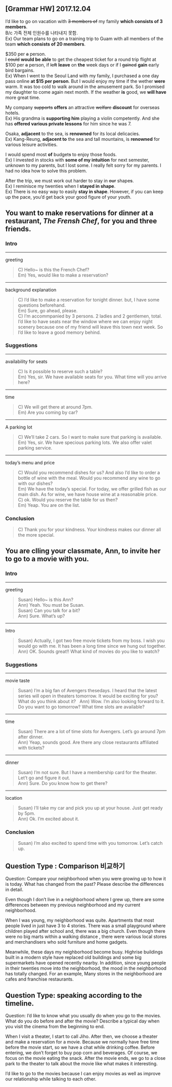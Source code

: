 ## [Grammar HW] 2017.12.04

I’d like to go on vacation with ~~3 members of~~ my family **which consists of 3 members**.  
B/c 가족 전체 인원수를 나타내지 못함.  
Ex) Our team plans to go on a training trip to Guam with all members of the team **which consists of 20 members**. 

$350 per ~~a~~ person.  
I ~~could~~ **would be able** to get the cheapest ticket for a round trip flight at $100 per ~~a~~ person, if ~~left~~ **leave** on **the** week days or if I ~~gained~~ **gain** early bird bargains.  
Ex) When I went to the Seoul Land with my family, I purchased a one day pass online **at $15 per person**. But I would enjoy my time if the wether **were** warm. It was too cold to walk around in the amusement park. So I promised my daughter to come again next month. If the weather **is** good, we **will have** more great time.

My company ~~supports~~ **offers** an attractive ~~welfare~~ **discount** for overseas hotels.   
Ex) His grandma is **supporting him** playing a violin competently. And she has **offered various private lessons** for him since he was 7. 


Osaka, **adjacent** to the sea, is **renowned** for its local delicacies.  
Ex) Kang-Reung, **adjacent to** the sea and tall mountains, is **renowned** for various leisure activities.

I would spend most **of** budget~~s~~ to enjoy those foods.  
Ex) I invested in stocks with **some of my intuition** for next semester, unknown to my parents, but I lost some. I really felt sorry for my parents. I had no idea how to solve this problem.

After the trip, we must work out harder to stay in ~~our~~ shape~~s~~.   
Ex) I reminisce my twenties when I **stayed in shape**.  
Ex) There is no easy way to easily **stay in shape**. However, if you can keep up the pace, you’d get back your good figure of your youth.


## You want to make reservations for dinner at a restaurant, *The Frensh Chef*, for you and three friends.

### Intro
----
greeting  

> C) Hello~ is this the French Chef?  
> Em) Yes, would like to make a reservation?  

----
background explanation

> C) I’d like to make a reservation for tonight dinner. but, I have some questions beforehand.    
> Em) Sure, go ahead, please.     
> C) I’m accommpanied by 3 persons. 2 ladies and 2 gentlemen, total.  I’d like to have seats near the window where we can enjoy night scenery because one of my friend will leave this town next week. So I’d like to leave a good memory behind.  
 
### Suggestions
---- 
availability for seats

> C) Is it possible to reserve such a table?  
> Em) Yes, sir. We have available seats for you. What time will you arrive here?   

----
time

> C) We will get there at around 7pm.  
> Em) Are you coming by car?  

----
A parking lot

> C) We’ll take 2 cars. So I want to make sure that parking is available.  
> Em) Yes, sir. We have specious parking lots. We also offer valet parking service.  

---- 
today’s menu and price  

> C) Would you recommend dishes for us? And also I’d like to order a bottle of wine with the meal. Would you recommend any wine to go with our dishes?  
> Em) We have the today’s special. For today, we offer grilled fish as our main dish. As for wine, we have house wine at a reasonable price.  
> C) ok. Would you reserve the table for us then?  
> Em) Yeap. You are on the list.   
		
### Conclusion
> C) Thank you for your kindness. Your kindness makes our dinner all the more special.   



## You are clling your classmate, Ann, to invite her to go to a movie with you.

### Intro

---- 
greeting

> Susan) Hello~ is this Ann?  
> Ann) Yeah. You must be Susan.  
> Susan) Can you talk for a bit?  
> Ann) Sure. What’s up?   

----
Intro

> Susan) Actually, I got two free movie tickets from my boss. I wish you would go with me. It has been a long time since we hung out together.   
> Ann) OK. Sounds great!! What kind of movies do you like to watch?   

### Suggestions

---- 
movie taste

> Susan) I’m a big fan of Avengers thesedays. I heard that the latest series will open in theaters tomorrow. It would be exciting for you? What do you think about it?   
> Ann) Wow. I’m also looking forward to it. Do you want to go tomorrow? What time slots are available?   

---- 
time

> Susan) There are a lot of time slots for Avengers. Let’s go around 7pm after dinner.  
> Ann) Yeap, sounds good. Are there any close restaurants affiliated with tickets?  

---- 
dinner

> Susan) I’m not sure. But I have a membership card for the theater. Let’t go and figure it out.  
> Ann) Sure. Do you know how to get there?  

----
location

> Susan) I’ll take my car and pick you up at your house. Just get ready by 5pm.  
> Ann) Ok. I’m excited about it.  

### Conclusion
> Susan) I’m also excited to spend time with you tomorrow. Let’s catch up.   


## Question Type : Comparison 비교하기

Question: Compare your neighborhood when you were growing up to how it is today. What has changed from the past? Please describe the differences in detail.  


Even though I don’t live in a neighborhood where I grew up, there are some differences between my previous neighborhood and my current neighborhood. 

When I was young, my neighborhood was quite. Apartments that most people lived in just have 3 to 4 stories. There was a small playground where children played after school and, there was a big church. Even though there were no big marts within a walking distance , there were various local stores and merchandisers who sold furniture and home gadgets.

Meanwhile, these days my neighborhood become busy. Highrise buildings built in a modern style have replaced old buildings and some big supermarkets have opened recently nearby. In addition, since young people in their twenties move into the neighborhood, the mood in the neighborhood has totally changed. For an example, Many stores in the neighborhood are cafes and franchise restaurants.

## Question Type: speaking according to the timeline.

Question: I’d like to know what you usually do when you go to the movies. What do you do before and after the movie? Describe a typical day when you visit the cinema from the beginning to end. 

When I visit a theater, I start to call Jiho. After then, we choose a theater and make a reservation for a movie. Because we normally have free time before the movie start, so we have a chat while drinking coffee. Before entering, we don’t forget to buy pop corn and beverages. Of course, we focus on the movie eating the snack. After the movie ends, we go to a close park to the theater to talk about the movie like what makes it interesting.

I’d like to go to the movies because I can enjoy movies as well as improve our relationship while talking to each other.
